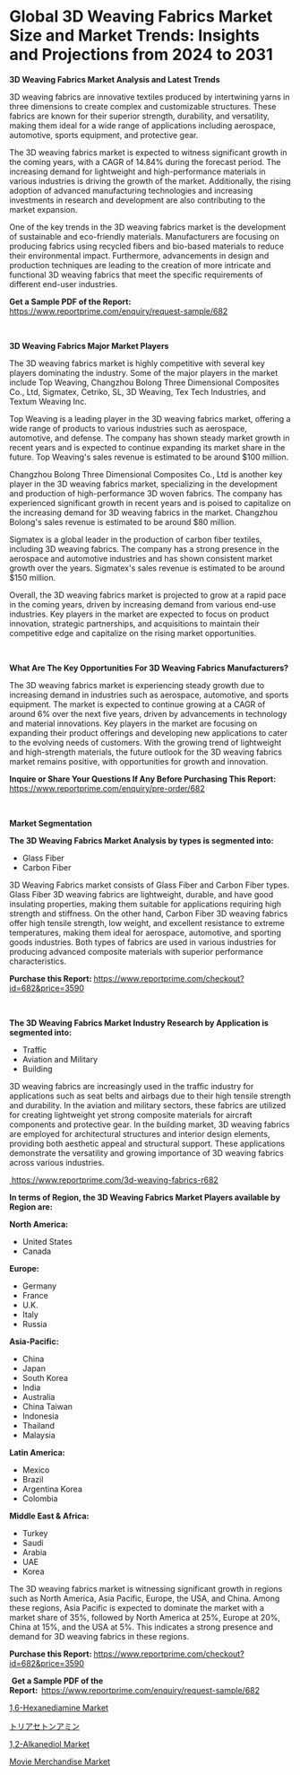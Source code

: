 <p><h1>Global 3D Weaving Fabrics Market Size and Market Trends: Insights and Projections from 2024 to 2031</h1></p><p><strong>3D Weaving Fabrics Market Analysis and Latest Trends</strong></p>
<p><p>3D weaving fabrics are innovative textiles produced by intertwining yarns in three dimensions to create complex and customizable structures. These fabrics are known for their superior strength, durability, and versatility, making them ideal for a wide range of applications including aerospace, automotive, sports equipment, and protective gear.</p><p>The 3D weaving fabrics market is expected to witness significant growth in the coming years, with a CAGR of 14.84% during the forecast period. The increasing demand for lightweight and high-performance materials in various industries is driving the growth of the market. Additionally, the rising adoption of advanced manufacturing technologies and increasing investments in research and development are also contributing to the market expansion.</p><p>One of the key trends in the 3D weaving fabrics market is the development of sustainable and eco-friendly materials. Manufacturers are focusing on producing fabrics using recycled fibers and bio-based materials to reduce their environmental impact. Furthermore, advancements in design and production techniques are leading to the creation of more intricate and functional 3D weaving fabrics that meet the specific requirements of different end-user industries.</p></p>
<p><strong>Get a Sample PDF of the Report:&nbsp;</strong> <a href="https://www.reportprime.com/enquiry/request-sample/682">https://www.reportprime.com/enquiry/request-sample/682</a></p>
<p>&nbsp;</p>
<p><strong>3D Weaving Fabrics Major Market Players</strong></p>
<p><p>The 3D weaving fabrics market is highly competitive with several key players dominating the industry. Some of the major players in the market include Top Weaving, Changzhou Bolong Three Dimensional Composites Co., Ltd, Sigmatex, Cetriko, SL, 3D Weaving, Tex Tech Industries, and Textum Weaving Inc.</p><p>Top Weaving is a leading player in the 3D weaving fabrics market, offering a wide range of products to various industries such as aerospace, automotive, and defense. The company has shown steady market growth in recent years and is expected to continue expanding its market share in the future. Top Weaving's sales revenue is estimated to be around $100 million.</p><p>Changzhou Bolong Three Dimensional Composites Co., Ltd is another key player in the 3D weaving fabrics market, specializing in the development and production of high-performance 3D woven fabrics. The company has experienced significant growth in recent years and is poised to capitalize on the increasing demand for 3D weaving fabrics in the market. Changzhou Bolong's sales revenue is estimated to be around $80 million.</p><p>Sigmatex is a global leader in the production of carbon fiber textiles, including 3D weaving fabrics. The company has a strong presence in the aerospace and automotive industries and has shown consistent market growth over the years. Sigmatex's sales revenue is estimated to be around $150 million.</p><p>Overall, the 3D weaving fabrics market is projected to grow at a rapid pace in the coming years, driven by increasing demand from various end-use industries. Key players in the market are expected to focus on product innovation, strategic partnerships, and acquisitions to maintain their competitive edge and capitalize on the rising market opportunities.</p></p>
<p>&nbsp;</p>
<p><strong>What Are The Key Opportunities For 3D Weaving Fabrics Manufacturers?</strong></p>
<p><p>The 3D weaving fabrics market is experiencing steady growth due to increasing demand in industries such as aerospace, automotive, and sports equipment. The market is expected to continue growing at a CAGR of around 6% over the next five years, driven by advancements in technology and material innovations. Key players in the market are focusing on expanding their product offerings and developing new applications to cater to the evolving needs of customers. With the growing trend of lightweight and high-strength materials, the future outlook for the 3D weaving fabrics market remains positive, with opportunities for growth and innovation.</p></p>
<p><strong>Inquire or Share Your Questions If Any Before Purchasing This Report:</strong> <a href="https://www.reportprime.com/enquiry/pre-order/682">https://www.reportprime.com/enquiry/pre-order/682</a></p>
<p>&nbsp;</p>
<p><strong>Market Segmentation</strong></p>
<p><strong>The 3D Weaving Fabrics Market Analysis by types is segmented into:</strong></p>
<p><ul><li>Glass Fiber</li><li>Carbon Fiber</li></ul></p>
<p><p>3D Weaving Fabrics market consists of Glass Fiber and Carbon Fiber types. Glass Fiber 3D weaving fabrics are lightweight, durable, and have good insulating properties, making them suitable for applications requiring high strength and stiffness. On the other hand, Carbon Fiber 3D weaving fabrics offer high tensile strength, low weight, and excellent resistance to extreme temperatures, making them ideal for aerospace, automotive, and sporting goods industries. Both types of fabrics are used in various industries for producing advanced composite materials with superior performance characteristics.</p></p>
<p><strong>Purchase this Report:&nbsp;</strong><a href="https://www.reportprime.com/checkout?id=682&price=3590">https://www.reportprime.com/checkout?id=682&price=3590</a></p>
<p>&nbsp;</p>
<p><strong>The 3D Weaving Fabrics Market Industry Research by Application is segmented into:</strong></p>
<p><ul><li>Traffic</li><li>Aviation and Military</li><li>Building</li></ul></p>
<p><p>3D weaving fabrics are increasingly used in the traffic industry for applications such as seat belts and airbags due to their high tensile strength and durability. In the aviation and military sectors, these fabrics are utilized for creating lightweight yet strong composite materials for aircraft components and protective gear. In the building market, 3D weaving fabrics are employed for architectural structures and interior design elements, providing both aesthetic appeal and structural support. These applications demonstrate the versatility and growing importance of 3D weaving fabrics across various industries.</p></p>
<p><a href="https://www.reportprime.com/3d-weaving-fabrics-r682">&nbsp;https://www.reportprime.com/3d-weaving-fabrics-r682</a></p>
<p><strong>In terms of Region, the 3D Weaving Fabrics Market Players available by Region are:</strong></p>
<p>
    <p> <strong> North America: </strong>
        <ul>
            <li>United States</li>
            <li>Canada</li>
        </ul>
        </p> 
    <p> <strong> Europe: </strong>
        <ul>
            <li>Germany</li>
            <li>France</li>
            <li>U.K.</li>
            <li>Italy</li>
            <li>Russia</li>
        </ul>
        </p> 
    <p> <strong> Asia-Pacific: </strong>
        <ul>
            <li>China</li>
            <li>Japan</li>
            <li>South Korea</li>
            <li>India</li>
            <li>Australia</li>
            <li>China Taiwan</li>
            <li>Indonesia</li>
            <li>Thailand</li>
            <li>Malaysia</li>
        </ul>
        </p> 
    <p> <strong> Latin America: </strong>
        <ul>
            <li>Mexico</li>
            <li>Brazil</li>
            <li>Argentina Korea</li>
            <li>Colombia</li>
        </ul>
        </p> 
    <p> <strong> Middle East & Africa: </strong>
        <ul>
            <li>Turkey</li>
            <li>Saudi</li>
            <li>Arabia</li>
            <li>UAE</li>
            <li>Korea</li>
        </ul>
    </p>
    </p>
<p><p>The 3D weaving fabrics market is witnessing significant growth in regions such as North America, Asia Pacific, Europe, the USA, and China. Among these regions, Asia Pacific is expected to dominate the market with a market share of 35%, followed by North America at 25%, Europe at 20%, China at 15%, and the USA at 5%. This indicates a strong presence and demand for 3D weaving fabrics in these regions.</p></p>
<p><strong>Purchase this Report: </strong><a href="https://www.reportprime.com/checkout?id=682&price=3590">https://www.reportprime.com/checkout?id=682&price=3590</a></p>
<p>&nbsp;<strong>Get a Sample PDF of the Report:&nbsp;&nbsp;</strong><a href="https://www.reportprime.com/enquiry/request-sample/682">https://www.reportprime.com/enquiry/request-sample/682</a></p>
<p><strong></strong></p>
<p><p><a href="https://github.com/RickHolmes3/Market-Research-Report-List-4/blob/main/16-hexanediamine-market.md">1,6-Hexanediamine Market</a></p><p><a href="https://github.com/zekaoe592392/Market-Research-Report-List-2/blob/main/996638870132.md">トリアセトンアミン</a></p><p><a href="https://github.com/KeeganBarrows2023/Market-Research-Report-List-1/blob/main/12-alkanediol-market.md">1,2-Alkanediol Market</a></p><p><a href="https://issuu.com/reportprime-2/docs/movie-merchandise-market-size-2030.pptx">Movie Merchandise Market</a></p></p>